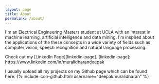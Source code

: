 ```yaml
---
layout: page
title: About
permalink: /about/
---
```


I'm an Electrical Engineering Masters student at UCLA with an interest in machine learning, artificial intelligence
and data mining. I'm inspired about the applications of the these concepts in a wide variety of fields such as computer vision, speech recognition and natural language processing.

Check out my [LinkedIn Page][linkedin-page].
[linkedin-page]: https://www.linkedin.com/in/muralidharandeepak


I usually upload all my projects on my Github page which can be found here:
{% include icon-github.html username="deepakmuralidharan" %}
